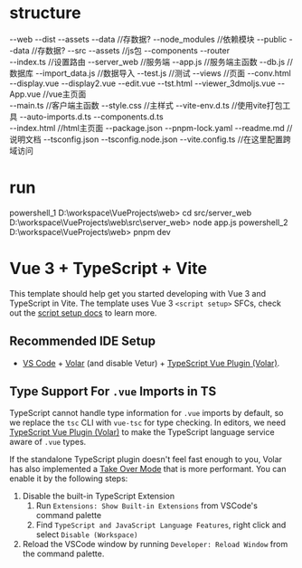 # structure

--web 
      --dist 
            --assets
            --data    //存数据?
      --node_modules  //依赖模块
      --public 
            --data    //存数据?
      --src 
            --assets  //js包
            --components
            --router  
                  --index.ts //设置路由
            --server_web     //服务端
                  --app.js   //服务端主函数
                  --db.js    //数据库
                  --import_data.js  //数据导入
                  --test.js  //测试
            --views          //页面
                  --conv.html
                  --display.vue
                  --display2.vue
                  --edit.vue
                  --tst.html
                  --viewer_3dmoljs.vue
            --App.vue        //vue主页面  
            --main.ts        //客户端主函数
            --style.css      //主样式
            --vite-env.d.ts  //使用vite打包工具
      --auto-imports.d.ts
      --components.d.ts      
      --index.html      //html主页面
      --package.json
      --pnpm-lock.yaml
      --readme.md       //说明文档
      --tsconfig.json
      --tsconfig.node.json
      --vite.config.ts  //在这里配置跨域访问


# run
powershell_1
D:\workspace\VueProjects\web> cd src/server_web 
D:\workspace\VueProjects\web\src\server_web> node app.js
powershell_2
D:\workspace\VueProjects\web> pnpm dev


# Vue 3 + TypeScript + Vite

This template should help get you started developing with Vue 3 and TypeScript in Vite. The template uses Vue 3 `<script setup>` SFCs, check out the [script setup docs](https://v3.vuejs.org/api/sfc-script-setup.html#sfc-script-setup) to learn more.

## Recommended IDE Setup

- [VS Code](https://code.visualstudio.com/) + [Volar](https://marketplace.visualstudio.com/items?itemName=Vue.volar) (and disable Vetur) + [TypeScript Vue Plugin (Volar)](https://marketplace.visualstudio.com/items?itemName=Vue.vscode-typescript-vue-plugin).

## Type Support For `.vue` Imports in TS

TypeScript cannot handle type information for `.vue` imports by default, so we replace the `tsc` CLI with `vue-tsc` for type checking. In editors, we need [TypeScript Vue Plugin (Volar)](https://marketplace.visualstudio.com/items?itemName=Vue.vscode-typescript-vue-plugin) to make the TypeScript language service aware of `.vue` types.

If the standalone TypeScript plugin doesn't feel fast enough to you, Volar has also implemented a [Take Over Mode](https://github.com/johnsoncodehk/volar/discussions/471#discussioncomment-1361669) that is more performant. You can enable it by the following steps:

1. Disable the built-in TypeScript Extension
   1. Run `Extensions: Show Built-in Extensions` from VSCode's command palette
   2. Find `TypeScript and JavaScript Language Features`, right click and select `Disable (Workspace)`
2. Reload the VSCode window by running `Developer: Reload Window` from the command palette.
